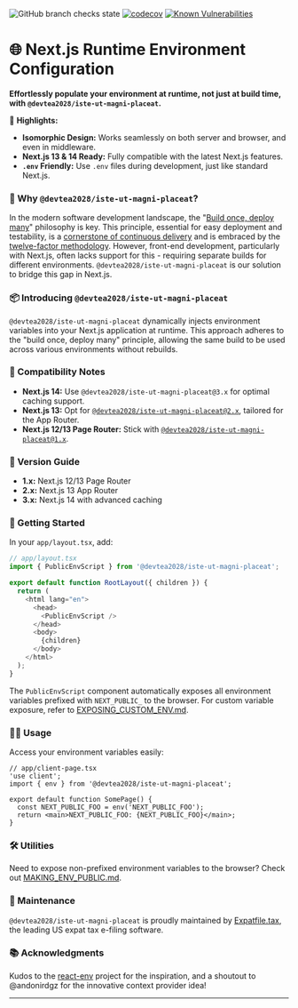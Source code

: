 ![GitHub branch checks state][build-url] [![codecov][cov-img]][cov-url] [![Known Vulnerabilities][snyk-img]][snyk-url]

# 🌐 Next.js Runtime Environment Configuration

**Effortlessly populate your environment at runtime, not just at build time, with `@devtea2028/iste-ut-magni-placeat`.**

🌟 **Highlights:**
- **Isomorphic Design:** Works seamlessly on both server and browser, and even in middleware.
- **Next.js 13 & 14 Ready:** Fully compatible with the latest Next.js features.
- **`.env` Friendly:** Use `.env` files during development, just like standard Next.js.

### 🤔 Why `@devtea2028/iste-ut-magni-placeat`?

In the modern software development landscape, the "[Build once, deploy many][build-once-deploy-many-link]" philosophy is key. This principle, essential for easy deployment and testability, is a [cornerstone of continuous delivery][fundamental-principle-link] and is embraced by the [twelve-factor methodology][twelve-factor-link]. However, front-end development, particularly with Next.js, often lacks support for this - requiring separate builds for different environments. `@devtea2028/iste-ut-magni-placeat` is our solution to bridge this gap in Next.js.

### 📦 Introducing `@devtea2028/iste-ut-magni-placeat`

`@devtea2028/iste-ut-magni-placeat` dynamically injects environment variables into your Next.js application at runtime. This approach adheres to the "build once, deploy many" principle, allowing the same build to be used across various environments without rebuilds.

### 🤝 Compatibility Notes

- **Next.js 14:** Use `@devtea2028/iste-ut-magni-placeat@3.x` for optimal caching support.
- **Next.js 13:** Opt for [`@devtea2028/iste-ut-magni-placeat@2.x`][app-router-branch-link], tailored for the App Router.
- **Next.js 12/13 Page Router:** Stick with [`@devtea2028/iste-ut-magni-placeat@1.x`][pages-router-branch-link].

### 🔖 Version Guide

- **1.x:** Next.js 12/13 Page Router
- **2.x:** Next.js 13 App Router
- **3.x:** Next.js 14 with advanced caching

### 🚀 Getting Started

In your `app/layout.tsx`, add:

```js
// app/layout.tsx
import { PublicEnvScript } from '@devtea2028/iste-ut-magni-placeat';

export default function RootLayout({ children }) {
  return (
    <html lang="en">
      <head>
        <PublicEnvScript />
      </head>
      <body>
        {children}
      </body>
    </html>
  );
}
```

The `PublicEnvScript` component automatically exposes all environment variables prefixed with `NEXT_PUBLIC_` to the browser. For custom variable exposure, refer to [EXPOSING_CUSTOM_ENV.md](docs/EXPOSING_CUSTOM_ENV.md).

### 🧑‍💻 Usage

Access your environment variables easily:

```tsx
// app/client-page.tsx
'use client';
import { env } from '@devtea2028/iste-ut-magni-placeat';

export default function SomePage() {
  const NEXT_PUBLIC_FOO = env('NEXT_PUBLIC_FOO');
  return <main>NEXT_PUBLIC_FOO: {NEXT_PUBLIC_FOO}</main>;
}
```

### 🛠 Utilities

Need to expose non-prefixed environment variables to the browser? Check out [MAKING_ENV_PUBLIC.md](docs/MAKING_ENV_PUBLIC.md).

### 👷 Maintenance

`@devtea2028/iste-ut-magni-placeat` is proudly maintained by [Expatfile.tax](expatfile-site), the leading US expat tax e-filing software.

### 📚 Acknowledgments

Kudos to the [react-env](react-env-repo) project for the inspiration, and a shoutout to @andonirdgz for the innovative context provider idea!

---

[build-url]: https://img.shields.io/github/checks-status/expatfile/@devtea2028/iste-ut-magni-placeat/main
[cov-img]: https://codecov.io/gh/expatfile/@devtea2028/iste-ut-magni-placeat/branch/main/graph/badge.svg?token=mbGgsweFuP
[cov-url]: https://codecov.io/gh/expatfile/@devtea2028/iste-ut-magni-placeat
[snyk-img]: https://snyk.io/test/github/expatfile/@devtea2028/iste-ut-magni-placeat/badge.svg
[snyk-url]: https://snyk.io/test/github/expatfile/@devtea2028/iste-ut-magni-placeat
[nextjs-env-vars-order]: https://nextjs.org/docs/basic-features/environment-variables#environment-variable-load-order
[build-once-deploy-many-link]: https://www.mikemcgarr.com/blog/build-once-deploy-many.html
[fundamental-principle-link]: https://cloud.redhat.com/blog/build-once-deploy-anywhere
[twelve-factor-link]: https://12factor.net
[pages-router-branch-link]: https://github.com/devtea2028/iste-ut-magni-placeat/tree/1.x
[app-router-branch-link]: https://github.com/devtea2028/iste-ut-magni-placeat/tree/2.x
[nextjs-env-vars]: https://nextjs.org/docs/basic-features/environment-variables
[react-env-repo]: https://github.com/andrewmclagan/react-env
[expatfile-site]: https://expatfile.tax
